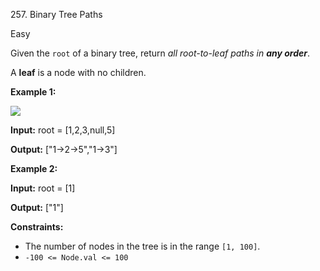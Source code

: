 257\. Binary Tree Paths

Easy

Given the `root` of a binary tree, return _all root-to-leaf paths in **any order**_.

A **leaf** is a node with no children.

**Example 1:**

![](https://assets.leetcode.com/uploads/2021/03/12/paths-tree.jpg)

**Input:** root = \[1,2,3,null,5\]

**Output:** \["1->2->5","1->3"\] 

**Example 2:**

**Input:** root = \[1\]

**Output:** \["1"\] 

**Constraints:**

*   The number of nodes in the tree is in the range `[1, 100]`.
*   `-100 <= Node.val <= 100`